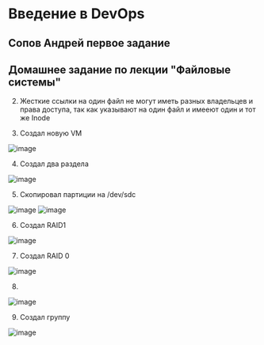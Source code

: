# Введение в DevOps

##  Сопов Андрей первое задание 


## Домашнее задание по лекции "Файловые системы"


2. Жесткие ссылки на один файл не могут иметь разных владельцев и права доступа, так как указывают на один файл и имееют один и тот же Inode

3. Создал новую VM 

![image](https://user-images.githubusercontent.com/5323690/178684929-c727186a-c538-425a-bbd3-49338ba9c1dd.png)

4. Создал два раздела 

![image](https://user-images.githubusercontent.com/5323690/178688968-5d9e3ea5-82ae-4388-bf02-f9936007d0bd.png)

5. Скопировал партиции на /dev/sdc  

![image](https://user-images.githubusercontent.com/5323690/178690930-93188c4d-d4d2-41f5-9dbb-b44c9dc8f711.png)
![image](https://user-images.githubusercontent.com/5323690/178691018-48396042-10bf-441f-9087-c0f035737bf0.png)

6. Создал RAID1 

![image](https://user-images.githubusercontent.com/5323690/178692740-004c68e9-f73b-407d-ba37-274d4951d19f.png)

7. Создал RAID 0

![image](https://user-images.githubusercontent.com/5323690/178693429-9e443297-420c-4631-a471-7fd71cbd65a1.png)

8. 

![image](https://user-images.githubusercontent.com/5323690/178694238-84bbaa65-cd1e-423a-8937-301bec632665.png)

9. Создал группу

![image](https://user-images.githubusercontent.com/5323690/178717723-cbda5e82-4c90-451c-b83a-427289129507.png)

